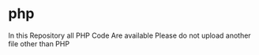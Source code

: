 # php
In this Repository all PHP Code Are available
Please do not upload another file other than PHP
